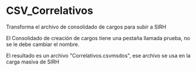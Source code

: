 # CSV_Correlativos
Transforma el archivo de consolidado de cargos para subir a SIRH

El Consolidado de creación de cargos tiene una pestaña llamada prueba, no se le debe cambiar el nombre.

El resultado es un archivo "Correlativos.csvmsdos", ese archivo se usa en la carga masiva de SIRH
